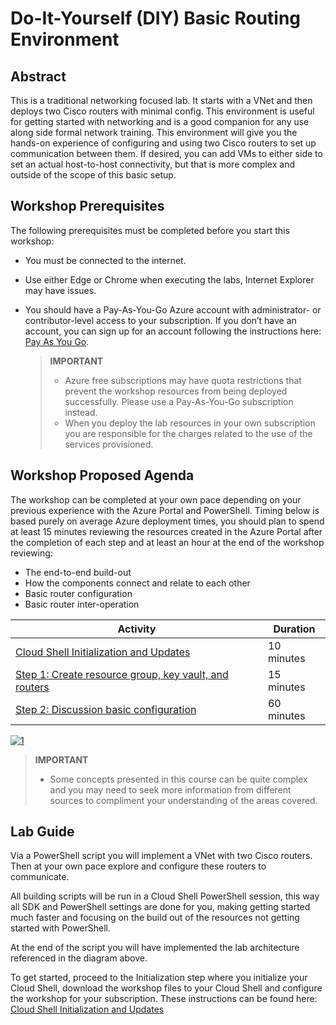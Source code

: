 # Do-It-Yourself (DIY) Basic Routing Environment

## Abstract

This is a traditional networking focused lab. It starts with a VNet and then deploys two Cisco routers with minimal config. This environment is useful for getting started with networking and is a good companion for any use along side formal network training. This environment will give you the hands-on experience of configuring and using two Cisco routers to set up communication between them. If desired, you can add VMs to either side to set an actual host-to-host connectivity, but that is more complex and outside of the scope of this basic setup.

## Workshop Prerequisites

The following prerequisites must be completed before you start this workshop:

* You must be connected to the internet.

* Use either Edge or Chrome when executing the labs, Internet Explorer may have issues.

* You should have a Pay-As-You-Go Azure account with administrator- or contributor-level access to your subscription. If you don’t have an account, you can sign up for an account following the instructions here: [Pay As You Go][PayGo].

    > **IMPORTANT**
    > * Azure free subscriptions may have quota restrictions that prevent the workshop resources from being deployed successfully. Please use a Pay-As-You-Go subscription instead.
    > * When you deploy the lab resources in your own subscription you are responsible for the charges related to the use of the services provisioned.

## Workshop Proposed Agenda

The workshop can be completed at your own pace depending on your previous experience with the Azure Portal and PowerShell. Timing below is based purely on average Azure deployment times, you should plan to spend at least 15 minutes reviewing the resources created in the Azure Portal after the completion of each step and at least an hour at the end of the workshop reviewing:

* The end-to-end build-out
* How the components connect and relate to each other
* Basic router configuration
* Basic router inter-operation

Activity | Duration
-------- | ---------
[Cloud Shell Initialization and Updates][Step0] | 10 minutes
[Step 1: Create resource group, key vault, and routers][Step1] | 15 minutes
[Step 2: Discussion basic configuration][Step2] | 60 minutes

[![1]][1]

> **IMPORTANT** 
> * Some concepts presented in this course can be quite complex and you may need to seek more information from different sources to compliment your understanding of the areas covered.

## Lab Guide

Via a PowerShell script you will implement a VNet with two Cisco routers. Then at your own pace explore and configure these routers to communicate.

All building scripts will be run in a Cloud Shell PowerShell session, this way all SDK and PowerShell settings are done for you, making getting started much faster and focusing on the build out of the resources not getting started with PowerShell.

At the end of the script you will have implemented the lab architecture referenced in the diagram above.

To get started, proceed to the Initialization step where you initialize your Cloud Shell, download the workshop files to your Cloud Shell and configure the workshop for your subscription. These instructions can be found here: [Cloud Shell Initialization and Updates][Step0]

<!--Link References-->
[PayGo]: https://azure.microsoft.com/pricing/purchase-options/pay-as-you-go/
[Step0]: ./BaseNetStep0.md
[Step1]: ./BaseNetStep1.md
[Step2]: ./BaseNetStep2.md

<!--Image References-->
[1]: ./Media/Step1.svg "Workshop final as-built diagram"
